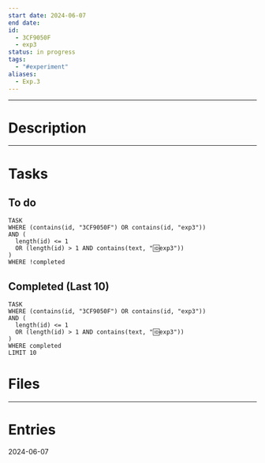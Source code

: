 ```yaml
---
start date: 2024-06-07
end date: 
id:
  - 3CF9050F
  - exp3
status: in progress
tags:
  - "#experiment"
aliases:
  - Exp.3
---
```

---
# Description


---
# Tasks
## To do
```dataview
TASK
WHERE (contains(id, "3CF9050F") OR contains(id, "exp3"))
AND (
  length(id) <= 1 
  OR (length(id) > 1 AND contains(text, "🆔exp3"))
)
WHERE !completed
```
## Completed (Last 10)
```dataview
TASK
WHERE (contains(id, "3CF9050F") OR contains(id, "exp3"))
AND (
  length(id) <= 1 
  OR (length(id) > 1 AND contains(text, "🆔exp3"))
)
WHERE completed
LIMIT 10
```
# Files


---
# Entries
2024-06-07